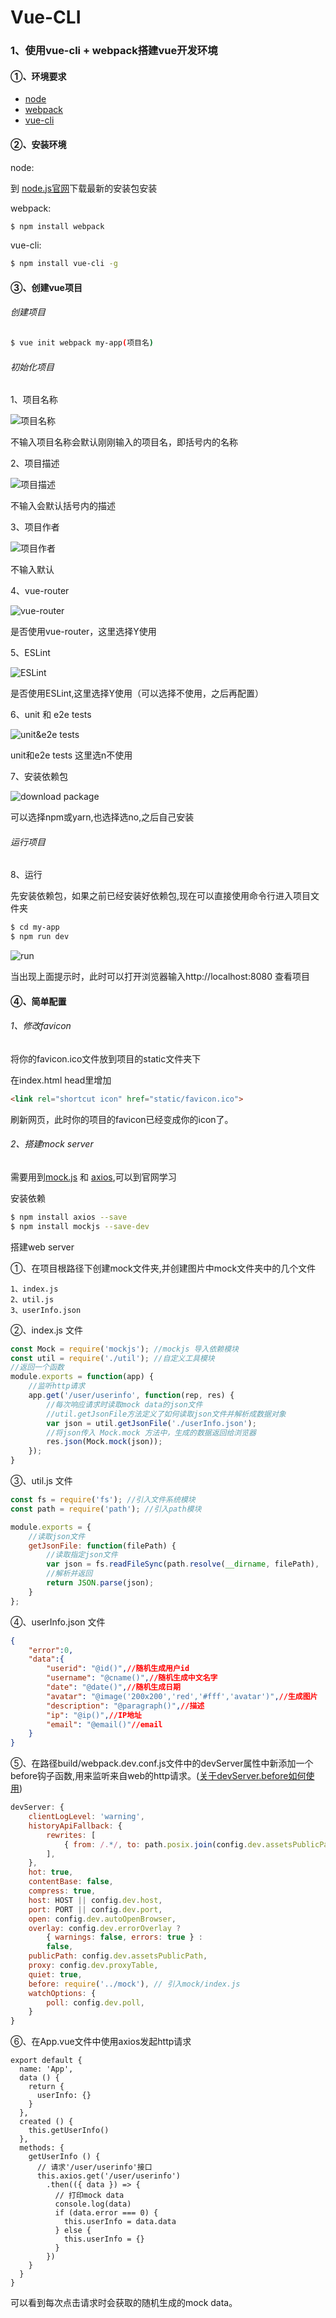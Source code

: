 # Vue-CLI

### 1、使用vue-cli + webpack搭建vue开发环境



#### ①、环境要求

- [node](https://nodejs.org/zh-cn/)
- [webpack](https://www.webpackjs.com/)
- [vue-cli](https://cli.vuejs.org/zh/)

#### ②、安装环境

 node:

到 [node.js官网](https://nodejs.org/zh-cn/)下载最新的安装包安装

webpack:

```bash
$ npm install webpack
```

vue-cli:

```bash
$ npm install vue-cli -g
```

#### ③、创建vue项目

###### 创建项目

```bash
$ vue init webpack my-app(项目名)
```

###### 初始化项目

1、项目名称

![项目名称](image/1.jpg)

不输入项目名称会默认刚刚输入的项目名，即括号内的名称

2、项目描述

![项目描述](image/2.jpg)

不输入会默认括号内的描述

3、项目作者

![项目作者](image/3.jpg)

不输入默认

4、vue-router

![vue-router](image/4.jpg)

是否使用vue-router，这里选择Y使用

5、ESLint

![ESLint](image/5.jpg)

是否使用ESLint,这里选择Y使用（可以选择不使用，之后再配置）

6、unit 和 e2e tests 

![unit&e2e tests](image/6.jpg)

unit和e2e tests 这里选n不使用

7、安装依赖包

![download package](image/7.jpg)

可以选择npm或yarn,也选择选no,之后自己安装

###### 运行项目

8、运行

先安装依赖包，如果之前已经安装好依赖包,现在可以直接使用命令行进入项目文件夹

```bash
$ cd my-app
$ npm run dev
```

![run](image/8.png)

当出现上面提示时，此时可以打开浏览器输入http://localhost:8080 查看项目

#### ④、简单配置

###### 1、修改favicon

将你的favicon.ico文件放到项目的static文件夹下

在index.html head里增加

```html
<link rel="shortcut icon" href="static/favicon.ico">
```

刷新网页，此时你的项目的favicon已经变成你的icon了。



###### 2、搭建mock server

需要用到[mock.js](http://mockjs.com/) 和 [axios](../Axios),可以到官网学习

安装依赖

```bash
$ npm install axios --save
$ npm install mockjs --save-dev
```

搭建web server

①、在项目根路径下创建mock文件夹,并创建图片中mock文件夹中的几个文件

```file
1、index.js
2、util.js
3、userInfo.json
```



②、index.js 文件

```js
const Mock = require('mockjs'); //mockjs 导入依赖模块
const util = require('./util'); //自定义工具模块
//返回一个函数
module.exports = function(app) {
    //监听http请求
    app.get('/user/userinfo', function(rep, res) {
        //每次响应请求时读取mock data的json文件
        //util.getJsonFile方法定义了如何读取json文件并解析成数据对象
        var json = util.getJsonFile('./userInfo.json');
        //将json传入 Mock.mock 方法中，生成的数据返回给浏览器
        res.json(Mock.mock(json));
    });
}
```

③、util.js 文件

```js
const fs = require('fs'); //引入文件系统模块
const path = require('path'); //引入path模块

module.exports = {
    //读取json文件
    getJsonFile: function(filePath) {
        //读取指定json文件
        var json = fs.readFileSync(path.resolve(__dirname, filePath), 'utf-8');
        //解析并返回
        return JSON.parse(json);
    }
};
```

④、userInfo.json 文件

```json
{
    "error":0,
    "data":{
        "userid": "@id()",//随机生成用户id
        "username": "@cname()",//随机生成中文名字
        "date": "@date()",//随机生成日期
        "avatar": "@image('200x200','red','#fff','avatar')",//生成图片
        "description": "@paragraph()",//描述
        "ip": "@ip()",//IP地址
        "email": "@email()"//email
    }
}
```

⑤、在路径build/webpack.dev.conf.js文件中的devServer属性中新添加一个before钩子函数,用来监听来自web的http请求。([关于devServer.before如何使用](https://www.webpackjs.com/configuration/dev-server/#devserver-before))

```js
devServer: {
    clientLogLevel: 'warning',
    historyApiFallback: {
        rewrites: [
            { from: /.*/, to: path.posix.join(config.dev.assetsPublicPath, 'index.html') },
        ],
    },
    hot: true,
    contentBase: false,
    compress: true,
    host: HOST || config.dev.host,
    port: PORT || config.dev.port,
    open: config.dev.autoOpenBrowser,
    overlay: config.dev.errorOverlay ?
        { warnings: false, errors: true } :
        false,
    publicPath: config.dev.assetsPublicPath,
    proxy: config.dev.proxyTable,
    quiet: true,
    before: require('../mock'), // 引入mock/index.js
    watchOptions: {
        poll: config.dev.poll,
    }
}
```

⑥、在App.vue文件中使用axios发起http请求

```vue
export default {
  name: 'App',
  data () {
    return {
      userInfo: {}
    }
  },
  created () {
    this.getUserInfo()
  },
  methods: {
    getUserInfo () {
      // 请求'/user/userinfo'接口
      this.axios.get('/user/userinfo')
        .then(({ data }) => {
          // 打印mock data
          console.log(data)
          if (data.error === 0) {
            this.userInfo = data.data
          } else {
            this.userInfo = {}
          }
        })
    }
  }
}

```

可以看到每次点击请求时会获取的随机生成的mock data。